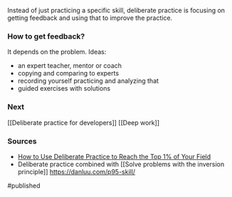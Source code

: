Instead of just practicing a specific skill, deliberate practice is focusing on getting feedback and using that to improve the practice.

### How to get feedback?
It depends on the problem. Ideas:
* an expert teacher, mentor or coach 
* copying and comparing to experts 
* recording yourself practicing and analyzing that
* guided exercises with solutions 

### Next
[[Deliberate practice for developers]]
[[Deep work]]

### Sources
- [How to Use Deliberate Practice to Reach the Top 1% of Your Field](https://www.nateliason.com/blog/deliberate-practice)
- Deliberate practice combined with [[Solve problems with the inversion principle]] https://danluu.com/p95-skill/


#published 